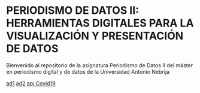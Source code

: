 # PERIODISMO DE DATOS II: HERRAMIENTAS DIGITALES PARA LA VISUALIZACIÓN Y PRESENTACIÓN DE DATOS

Bienvenido al repositorio de la asignatura Periodismo de Datos II del máster en periodismo digital y de datos de la Universidad Antonio Nebrija

[ad1](https://nebrijas.github.io/Periodismodedatos_juancamilobohorquez/ad1.html)
[ad2](https://nebrijas.github.io/Periodismodedatos_juancamilobohorquez/ad2.html)
[api Covid19](https://nebrijas.github.io/Periodismodedatos_juancamilobohorquez/api-covid19-pandas-plot.html)
